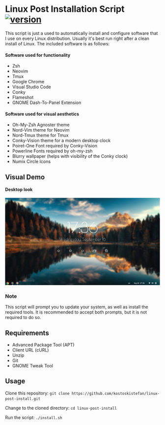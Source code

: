 # Linux Post Installation Script [![version](https://img.shields.io/badge/version-1.1-red.svg)](https://semver.org)

This script is just a used to automatically install and configure software that I use on every Linux distribution. Usually it's best run right after a clean install of Linux. The included software is as follows:

#### Software used for functionality

* Zsh
* Neovim
* Tmux
* Google Chrome
* Visual Studio Code
* Conky
* Flameshot
* GNOME Dash-To-Panel Extension

#### Software used for visual aesthetics

* Oh-My-Zsh Agnoster theme
* Nord-Vim theme for Neovim
* Nord-Tmux theme for Tmux
* Conky-Vision theme for a modern desktop clock
* Poiret-One Font required by Conky-Vision
* Powerline Fonts required by oh-my-zsh
* Blurry wallpaper (helps with visibility of the Conky clock)
* Numix Circle Icons

## Visual Demo
#### Desktop look
![Visual Demo](visual-demo.jpg)

### Note
This script will prompt you to update your system, as well as install the required tools. It is recommended to accept both prompts, but it is not required to do so. 

## Requirements
* Advanced Package Tool (APT)
* Client URL (cURL)
* Unzip
* Git
* GNOME Tweak Tool

## Usage
Clone this repository: `git clone https://github.com/kostoskistefan/linux-post-install.git`

Change to the cloned directory: `cd linux-post-install`

Run the script: `./install.sh`
